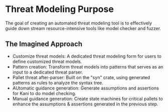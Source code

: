 # Threat Modeling Purpose
The goal of creating an automated threat modeling tool is to effectively guide down stream resource-intensive tools like model checker and fuzzer.

## The Imagined Approach
- Customize threat models: A dedicated threat modeling form for users to define customized threat models.
- Pattern creation: Transform threat models into patterns that serves as an input to a dedicated threat parser.
- Pallet threat after-parser: Built on the "syn" crate, using generated patterns as rules to analyze the syntax tree.
- AUtomatic guidance generation: Generate assumptions and assertions for Kani to do model checking.
- Manual guidance generation: Create state machines for critical pallets to enhance the assumptions & assertions generated in the previous step.